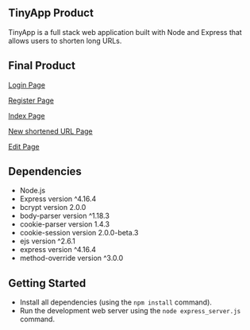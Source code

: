 ## TinyApp Product

TinyApp is a full stack web application built with Node and Express that allows users to shorten long URLs.

## Final Product

[Login Page](/docs/login.png)

[Register Page](/docs/register.png)

[Index Page](/docs/index.png)

[New shortened URL Page](/docs/newURL.png)

[Edit Page](/docs/edit.png)

## Dependencies

- Node.js
- Express version ^4.16.4
- bcrypt version 2.0.0
- body-parser version ^1.18.3
- cookie-parser version 1.4.3
- cookie-session version 2.0.0-beta.3
- ejs version ^2.6.1
- express version ^4.16.4
- method-override version ^3.0.0

## Getting Started

- Install all dependencies (using the `npm install` command).
- Run the development web server using the `node express_server.js` command.